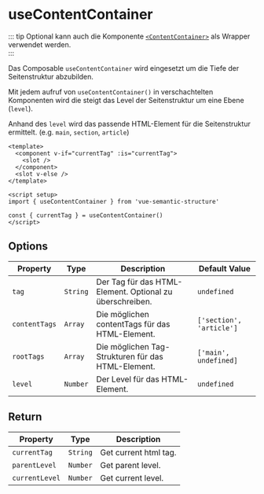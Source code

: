 # useContentContainer

::: tip
Optional kann auch die Komponente [`<ContentContainer>`](../components/content-container) als Wrapper verwendet werden.  
:::

Das Composable `useContentContainer` wird eingesetzt um die Tiefe der Seitenstruktur abzubilden.

Mit jedem aufruf von `useContentContainer()` in verschachtelten Komponenten wird die steigt das Level der Seitenstruktur um eine Ebene (`level`).

Anhand des `level` wird das passende HTML-Element für die Seitenstruktur ermittelt. (e.g. `main`, `section`, `article`)

```vue
<template>
  <component v-if="currentTag" :is="currentTag">
    <slot />
  </component>
  <slot v-else />
</template>

<script setup>
import { useContentContainer } from 'vue-semantic-structure'

const { currentTag } = useContentContainer()
</script>

```

## Options

| Property      | Type     | Description                                              | Default Value            |
| ------------- | -------- | -------------------------------------------------------- | ------------------------ |
| `tag`         | `String` | Der Tag für das HTML-Element. Optional zu überschreiben. | `undefined`              |
| `contentTags` | `Array`  | Die möglichen contentTags für das HTML-Element.          | `['section', 'article']` |
| `rootTags`    | `Array`  | Die möglichen Tag-Strukturen für das HTML-Element.       | `['main', undefined]`    |
| `level`       | `Number` | Der Level für das HTML-Element.                          | `undefined`              |

## Return

| Property       | Type     | Description           |
| -------------- | -------- | --------------------- |
| `currentTag`   | `String` | Get current html tag. |
| `parentLevel`  | `Number` | Get parent level.     |
| `currentLevel` | `Number` | Get current level.    |
